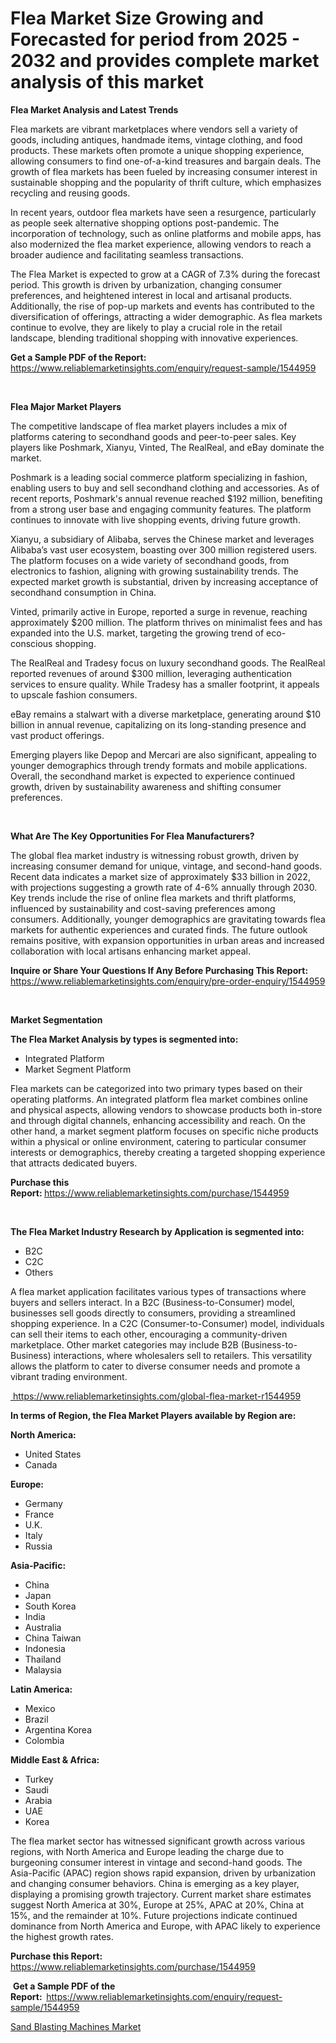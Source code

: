 <p><h1>Flea Market Size Growing and Forecasted for period from 2025 - 2032 and provides complete market analysis of this market</h1></p><p><strong>Flea Market Analysis and Latest Trends</strong></p>
<p><p>Flea markets are vibrant marketplaces where vendors sell a variety of goods, including antiques, handmade items, vintage clothing, and food products. These markets often promote a unique shopping experience, allowing consumers to find one-of-a-kind treasures and bargain deals. The growth of flea markets has been fueled by increasing consumer interest in sustainable shopping and the popularity of thrift culture, which emphasizes recycling and reusing goods. </p><p>In recent years, outdoor flea markets have seen a resurgence, particularly as people seek alternative shopping options post-pandemic. The incorporation of technology, such as online platforms and mobile apps, has also modernized the flea market experience, allowing vendors to reach a broader audience and facilitating seamless transactions. </p><p>The Flea Market is expected to grow at a CAGR of 7.3% during the forecast period. This growth is driven by urbanization, changing consumer preferences, and heightened interest in local and artisanal products. Additionally, the rise of pop-up markets and events has contributed to the diversification of offerings, attracting a wider demographic. As flea markets continue to evolve, they are likely to play a crucial role in the retail landscape, blending traditional shopping with innovative experiences.</p></p>
<p><strong>Get a Sample PDF of the Report:&nbsp;</strong> <a href="https://www.reliablemarketinsights.com/enquiry/request-sample/1544959?utm_campaign=2002&utm_medium=2&utm_source=Github&utm_content=ia&utm_term=06032025&utm_id=flea">https://www.reliablemarketinsights.com/enquiry/request-sample/1544959</a></p>
<p>&nbsp;</p>
<p><strong>Flea Major Market Players</strong></p>
<p><p>The competitive landscape of flea market players includes a mix of platforms catering to secondhand goods and peer-to-peer sales. Key players like Poshmark, Xianyu, Vinted, The RealReal, and eBay dominate the market.</p><p>Poshmark is a leading social commerce platform specializing in fashion, enabling users to buy and sell secondhand clothing and accessories. As of recent reports, Poshmark's annual revenue reached $192 million, benefiting from a strong user base and engaging community features. The platform continues to innovate with live shopping events, driving future growth.</p><p>Xianyu, a subsidiary of Alibaba, serves the Chinese market and leverages Alibaba’s vast user ecosystem, boasting over 300 million registered users. The platform focuses on a wide variety of secondhand goods, from electronics to fashion, aligning with growing sustainability trends. The expected market growth is substantial, driven by increasing acceptance of secondhand consumption in China.</p><p>Vinted, primarily active in Europe, reported a surge in revenue, reaching approximately $200 million. The platform thrives on minimalist fees and has expanded into the U.S. market, targeting the growing trend of eco-conscious shopping.</p><p>The RealReal and Tradesy focus on luxury secondhand goods. The RealReal reported revenues of around $300 million, leveraging authentication services to ensure quality. While Tradesy has a smaller footprint, it appeals to upscale fashion consumers.</p><p>eBay remains a stalwart with a diverse marketplace, generating around $10 billion in annual revenue, capitalizing on its long-standing presence and vast product offerings.</p><p>Emerging players like Depop and Mercari are also significant, appealing to younger demographics through trendy formats and mobile applications. Overall, the  secondhand market is expected to experience continued growth, driven by sustainability awareness and shifting consumer preferences.</p></p>
<p>&nbsp;</p>
<p><strong>What Are The Key Opportunities For Flea Manufacturers?</strong></p>
<p><p>The global flea market industry is witnessing robust growth, driven by increasing consumer demand for unique, vintage, and second-hand goods. Recent data indicates a market size of approximately $33 billion in 2022, with projections suggesting a growth rate of 4-6% annually through 2030. Key trends include the rise of online flea markets and thrift platforms, influenced by sustainability and cost-saving preferences among consumers. Additionally, younger demographics are gravitating towards flea markets for authentic experiences and curated finds. The future outlook remains positive, with expansion opportunities in urban areas and increased collaboration with local artisans enhancing market appeal.</p></p>
<p><strong>Inquire or Share Your Questions If Any Before Purchasing This Report:</strong> <a href="https://www.reliablemarketinsights.com/enquiry/pre-order-enquiry/1544959?utm_campaign=2002&utm_medium=2&utm_source=Github&utm_content=ia&utm_term=06032025&utm_id=flea">https://www.reliablemarketinsights.com/enquiry/pre-order-enquiry/1544959</a></p>
<p>&nbsp;</p>
<p><strong>Market Segmentation</strong></p>
<p><strong>The Flea Market Analysis by types is segmented into:</strong></p>
<p><ul><li>Integrated Platform</li><li>Market Segment Platform</li></ul></p>
<p><p>Flea markets can be categorized into two primary types based on their operating platforms. An integrated platform flea market combines online and physical aspects, allowing vendors to showcase products both in-store and through digital channels, enhancing accessibility and reach. On the other hand, a market segment platform focuses on specific niche products within a physical or online environment, catering to particular consumer interests or demographics, thereby creating a targeted shopping experience that attracts dedicated buyers.</p></p>
<p><strong>Purchase this Report:&nbsp;</strong><a href="https://www.reliablemarketinsights.com/purchase/1544959?utm_campaign=2002&utm_medium=2&utm_source=Github&utm_content=ia&utm_term=06032025&utm_id=flea">https://www.reliablemarketinsights.com/purchase/1544959</a></p>
<p>&nbsp;</p>
<p><strong>The Flea Market Industry Research by Application is segmented into:</strong></p>
<p><ul><li>B2C</li><li>C2C</li><li>Others</li></ul></p>
<p><p>A flea market application facilitates various types of transactions where buyers and sellers interact. In a B2C (Business-to-Consumer) model, businesses sell goods directly to consumers, providing a streamlined shopping experience. In a C2C (Consumer-to-Consumer) model, individuals can sell their items to each other, encouraging a community-driven marketplace. Other market categories may include B2B (Business-to-Business) interactions, where wholesalers sell to retailers. This versatility allows the platform to cater to diverse consumer needs and promote a vibrant trading environment.</p></p>
<p><a href="https://www.reliablemarketinsights.com/global-flea-market-r1544959?utm_campaign=2002&utm_medium=2&utm_source=Github&utm_content=ia&utm_term=06032025&utm_id=flea">&nbsp;https://www.reliablemarketinsights.com/global-flea-market-r1544959</a></p>
<p><strong>In terms of Region, the Flea Market Players available by Region are:</strong></p>
<p>
    <p> <strong> North America: </strong>
        <ul>
            <li>United States</li>
            <li>Canada</li>
        </ul>
        </p> 
    <p> <strong> Europe: </strong>
        <ul>
            <li>Germany</li>
            <li>France</li>
            <li>U.K.</li>
            <li>Italy</li>
            <li>Russia</li>
        </ul>
        </p> 
    <p> <strong> Asia-Pacific: </strong>
        <ul>
            <li>China</li>
            <li>Japan</li>
            <li>South Korea</li>
            <li>India</li>
            <li>Australia</li>
            <li>China Taiwan</li>
            <li>Indonesia</li>
            <li>Thailand</li>
            <li>Malaysia</li>
        </ul>
        </p> 
    <p> <strong> Latin America: </strong>
        <ul>
            <li>Mexico</li>
            <li>Brazil</li>
            <li>Argentina Korea</li>
            <li>Colombia</li>
        </ul>
        </p> 
    <p> <strong> Middle East & Africa: </strong>
        <ul>
            <li>Turkey</li>
            <li>Saudi</li>
            <li>Arabia</li>
            <li>UAE</li>
            <li>Korea</li>
        </ul>
    </p>
    </p>
<p><p>The flea market sector has witnessed significant growth across various regions, with North America and Europe leading the charge due to burgeoning consumer interest in vintage and second-hand goods. The Asia-Pacific (APAC) region shows rapid expansion, driven by urbanization and changing consumer behaviors. China is emerging as a key player, displaying a promising growth trajectory. Current market share estimates suggest North America at 30%, Europe at 25%, APAC at 20%, China at 15%, and the remainder at 10%. Future projections indicate continued dominance from North America and Europe, with APAC likely to experience the highest growth rates.</p></p>
<p><strong>Purchase this Report: </strong><a href="https://www.reliablemarketinsights.com/purchase/1544959?utm_campaign=2002&utm_medium=2&utm_source=Github&utm_content=ia&utm_term=06032025&utm_id=flea">https://www.reliablemarketinsights.com/purchase/1544959</a></p>
<p>&nbsp;<strong>Get a Sample PDF of the Report:&nbsp;&nbsp;</strong><a href="https://www.reliablemarketinsights.com/enquiry/request-sample/1544959?utm_campaign=2002&utm_medium=2&utm_source=Github&utm_content=ia&utm_term=06032025&utm_id=flea">https://www.reliablemarketinsights.com/enquiry/request-sample/1544959</a></p>
<p><strong></strong></p>
<p><p><a href="https://github.com/julyju69/Market-Research-Report-List-6/blob/main/sand-blasting-machines-market.md?utm_campaign=2002&utm_medium=2&utm_source=Github&utm_content=ia&utm_term=06032025&utm_id=flea">Sand Blasting Machines Market</a></p></p>